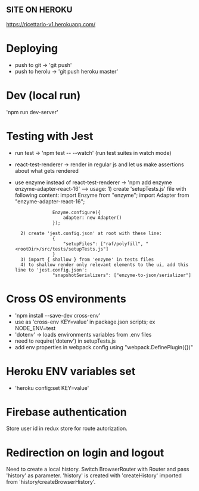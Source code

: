 ## SITE ON HEROKU

https://ricettario-v1.herokuapp.com/

# Deploying

- push to git -> 'git push'
- push to herolu -> 'git push heroku master'

# Dev (local run)

'npm run dev-server'

# Testing with Jest

- run test -> 'npm test -- --watch' (run test suites in watch mode)
- react-test-renderer -> render in regular js and let us make assertions about what gets rendered
- use enzyme instead of react-test-renderer -> 'npm add enzyme enzyme-adapter-react-16'
  --> usage: 1) create 'setupTests.js' file with following content:
  import Enzyme from "enzyme";
  import Adapter from "enzyme-adapter-react-16";

      				Enzyme.configure({
      					adapter: new Adapter()
      				});

      	2) create 'jest.config.json' at root with these line:
      				{
      					"setupFiles": ["raf/polyfill", "<rootDir>/src/tests/setupTests.js"]
      				}
      	3) import { shallow } from 'enzyme' in tests files
      	4) to shallow render only relevant elements to the ui, add this line to 'jest.config.json':
      				"snapshotSerializers": ["enzyme-to-json/serializer"]

# Cross OS environments

- 'npm install --save-dev cross-env'
- use as 'cross-env KEY=value' in package.json scripts; ex NODE_ENV=test
- 'dotenv' -> loads environments variables from .env files
- need to require('dotenv') in setupTests.js
- add env properties in webpack.config using "webpack.DefinePlugin({})"

# Heroku ENV variables set

- 'heroku config:set KEY=value'

# Firebase authentication

Store user id in redux store for route autorization.

# Redirection on login and logout

Need to create a local history. Switch BrowserRouter with Router and pass 'history' as parameter. 'history' is created with 'createHistory' imported from 'history/createBrowserHistory'.
